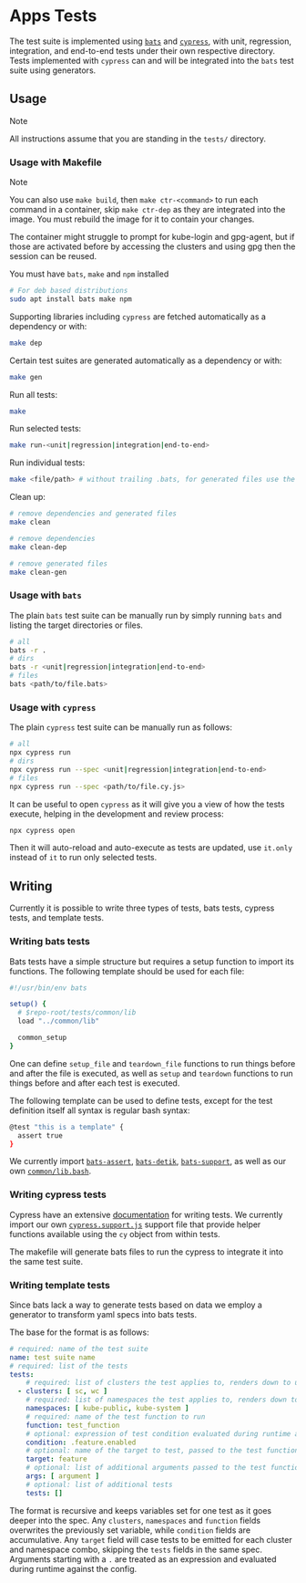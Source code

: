 # Apps Tests

The test suite is implemented using [`bats`](https://github.com/bats-core/bats-core) and [`cypress`](https://github.com/cypress-io/cypress), with unit, regression, integration, and end-to-end tests under their own respective directory.
Tests implemented with `cypress` can and will be integrated into the `bats` test suite using generators.

## Usage

> [!note]
> All instructions assume that you are standing in the `tests/` directory.

### Usage with Makefile

> [!note]
> You can also use `make build`, then `make ctr-<command>` to run each command in a container, skip `make ctr-dep` as they are integrated into the image.
> You must rebuild the image for it to contain your changes.
>
> The container might struggle to prompt for kube-login and gpg-agent, but if those are activated before by accessing the clusters and using gpg then the session can be reused.

You must have `bats`, `make` and `npm` installed

```bash
# For deb based distributions
sudo apt install bats make npm
```

Supporting libraries including `cypress` are fetched automatically as a dependency or with:

```bash
make dep
```

Certain test suites are generated automatically as a dependency or with:

```bash
make gen
```

Run all tests:

```bash
make
```

Run selected tests:

```bash
make run-<unit|regression|integration|end-to-end>
```

Run individual tests:

```bash
make <file/path> # without trailing .bats, for generated files use the .gen ending
```

Clean up:

```bash
# remove dependencies and generated files
make clean

# remove dependencies
make clean-dep

# remove generated files
make clean-gen
```

### Usage with `bats`

The plain `bats` test suite can be manually run by simply running `bats` and listing the target directories or files.

```bash
# all
bats -r .
# dirs
bats -r <unit|regression|integration|end-to-end>
# files
bats <path/to/file.bats>
```

### Usage with `cypress`

The plain `cypress` test suite can be manually run as follows:

```bash
# all
npx cypress run
# dirs
npx cypress run --spec <unit|regression|integration|end-to-end>
# files
npx cypress run --spec <path/to/file.cy.js>
```

It can be useful to open `cypress` as it will give you a view of how the tests execute, helping in the development and review process:

```bash
npx cypress open
```

Then it will auto-reload and auto-execute as tests are updated, use `it.only` instead of `it` to run only selected tests.

## Writing

Currently it is possible to write three types of tests, bats tests, cypress tests, and template tests.

### Writing bats tests

Bats tests have a simple structure but requires a setup function to import its functions.
The following template should be used for each file:

```bash
#!/usr/bin/env bats

setup() {
  # $repo-root/tests/common/lib
  load "../common/lib"

  common_setup
}
```

One can define `setup_file` and `teardown_file` functions to run things before and after the file is executed, as well as `setup` and `teardown` functions to run things before and after each test is executed.

The following template can be used to define tests, except for the test definition itself all syntax is regular bash syntax:

```bash
@test "this is a template" {
  assert true
}
```

We currently import [`bats-assert`](https://github.com/bats-core/bats-assert), [`bats-detik`](https://github.com/bats-core/bats-detik), [`bats-support`](https://github.com/bats-core/bats-support), as well as our own [`common/lib.bash`](common/lib.bash).

### Writing cypress tests

Cypress have an extensive [documentation](https://docs.cypress.io) for writing tests.
We currently import our own [`cypress.support.js`](cypress.support.js) support file that provide helper functions available using the `cy` object from within tests.

The makefile will generate bats files to run the cypress to integrate it into the same test suite.

### Writing template tests

Since bats lack a way to generate tests based on data we employ a generator to transform yaml specs into bats tests.

The base for the format is as follows:

```yaml
# required: name of the test suite
name: test suite name
# required: list of the tests
tests:
    # required: list of clusters the test applies to, renders down to use "with_kubeconfig <cluster>"
  - clusters: [ sc, wc ]
    # required: list of namespaces the test applies to, renders down to use "with_namespace <namespace>"
    namespaces: [ kube-public, kube-system ]
    # required: name of the test function to run
    function: test_function
    # optional: expression of test condition evaluated during runtime against the config
    condition: .feature.enabled
    # optional: name of the target to test, passed to the test function as the first parameter
    target: feature
    # optional: list of additional arguments passed to the test function
    args: [ argument ]
    # optional: list of additional tests
    tests: []
```

The format is recursive and keeps variables set for one test as it goes deeper into the spec.
Any `clusters`, `namespaces` and `function` fields overwrites the previously set variable, while `condition` fields are accumulative.
Any `target` field will case tests to be emitted for each cluster and namespace combo, skipping the `tests` fields in the same spec.
Arguments starting with a `.` are treated as an expression and evaluated during runtime against the config.

